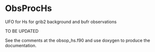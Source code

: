# ObsProcHs
UFO for Hs for grib2 background and bufr observations

TO BE UPDATED

See the comments at the obsop_hs.f90 and use doxygen to produce the documentation.
